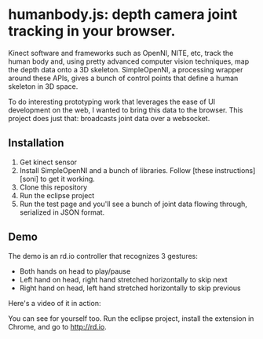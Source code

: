 # humanbody.js: depth camera joint tracking in your browser.

Kinect software and frameworks such as OpenNI, NITE, etc, track the
human body and, using pretty advanced computer vision techniques, map
the depth data onto a 3D skeleton. SimpleOpenNI, a processing wrapper
around these APIs, gives a bunch of control points that define a
human skeleton in 3D space.

To do interesting prototyping work that leverages the ease of UI
development on the web, I wanted to bring this data to the browser. This
project does just that: broadcasts joint data over a websocket.

## Installation

1. Get kinect sensor
2. Install SimpleOpenNI and a bunch of libraries. Follow [these
   instructions][soni] to get it working.
3. Clone this repository
4. Run the eclipse project
5. Run the test page and you'll see a bunch of joint data flowing
   through, serialized in JSON format.

## Demo

The demo is an rd.io controller that recognizes 3 gestures:

- Both hands on head to play/pause
- Left hand on head, right hand stretched horizontally to skip next
- Right hand on head, left hand stretched horizontally to skip previous

Here's a video of it in action:



You can see for yourself too. Run the eclipse project, install
the extension in Chrome, and go to <http://rd.io>.
